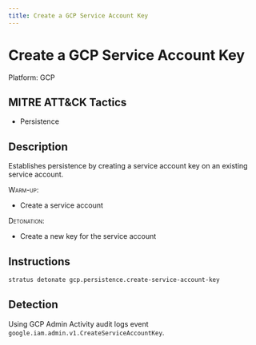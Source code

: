 ```yaml
---
title: Create a GCP Service Account Key
---
```


# Create a GCP Service Account Key




Platform: GCP

## MITRE ATT&CK Tactics


- Persistence

## Description


Establishes persistence by creating a service account key on an existing service account.

<span style="font-variant: small-caps;">Warm-up</span>:

- Create a service account

<span style="font-variant: small-caps;">Detonation</span>:

- Create a new key for the service account


## Instructions

```bash title="Detonate with Stratus Red Team"
stratus detonate gcp.persistence.create-service-account-key
```
## Detection


Using GCP Admin Activity audit logs event <code>google.iam.admin.v1.CreateServiceAccountKey</code>.


